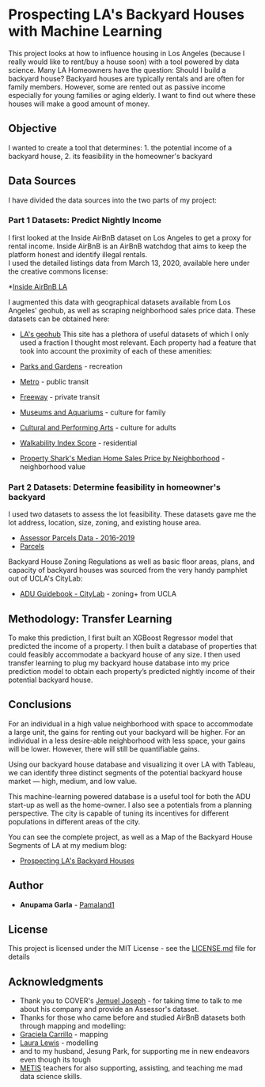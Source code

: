 # Prospecting LA's Backyard Houses with Machine Learning

This project looks at how to influence housing in Los Angeles 
(because I really would like to rent/buy a house soon) with a 
tool powered by data science.  Many LA Homeowners have the 
question: Should I build a backyard house?  Backyard houses are 
typically rentals and are often for family members. However, some 
are rented out as passive income especially for young families or 
aging elderly. I want to find out where these houses will make a 
good amount of money.

## Objective

I wanted to create a tool that determines: 1. the potential income of a backyard house, 
2. its feasibility in the homeowner's backyard

## Data Sources

I have divided the data sources into the two parts of my project:

### Part 1 Datasets: Predict Nightly Income 

I first looked at the Inside AirBnB dataset on Los Angeles 
to get a proxy for rental income.  Inside AirBnB is an AirBnB watchdog
that aims to keep the platform honest and identify illegal rentals.  
I used the detailed listings data from March 13, 2020, available here
under the creative commons license:

*[Inside AirBnB LA](http://data.insideairbnb.com/united-states/ca/los-angeles/2020-03-13/data/listings.csv.gz)

I augmented this data with geographical datasets available from Los Angeles' geohub, 
as well as scraping neighborhood sales price data.  These datasets 
can be obtained here:

* [LA's geohub](http://geohub.lacity.org/)
This site has a plethora of useful datasets of which I only used a fraction I thought
most relevant. Each property had a feature that took into account the proximity of each of these amenities:

* [Parks and Gardens](http://geohub.lacity.org/datasets/lacounty::parks-and-gardens) - recreation
* [Metro](http://geohub.lacity.org/datasets/lacounty::metro-stations) - public transit
* [Freeway](http://geohub.lacity.org/datasets/lacounty::freeway-exits) - private transit
* [Museums and Aquariums](http://geohub.lacity.org/datasets/lacounty::museums-and-aquariums) - culture for family
* [Cultural and Performing Arts](http://geohub.lacity.org/datasets/lacounty::cultural-and-performing-arts-centers-1) - culture for adults
* [Walkability Index Score](http://geohub.lacity.org/datasets/ladot::walkability-index-score-2012) - residential
* [Property Shark's Median Home Sales Price by Neighborhood](https://public.tableau.com/profile/property.shark#!/vizhome/LATopNhoods2018/Dashboard1) - neighborhood value

### Part 2 Datasets: Determine feasibility in homeowner's backyard

I used two datasets to assess the lot feasibility.
These datasets gave me the lot address, location, size, zoning, and existing house area.
* [Assessor Parcels Data - 2016-2019](https://data.lacounty.gov/Parcel-/Assessor-Parcels-Data-2016/7rjj-f2pv)
* [Parcels](http://data-lahub.opendata.arcgis.com/datasets/lacounty::parcels/data)

Backyard House Zoning Regulations as well as basic floor areas, plans, and capacity of backyard houses 
was sourced from the very handy pamphlet out of UCLA's CityLab:

* [ADU Guidebook - CityLab](https://citylab.ucla.edu/adu-guidebook) - zoning+ from UCLA

## Methodology: Transfer Learning

To make this prediction, I first built an XGBoost Regressor model that predicted the income 
of a property. I then built a database of properties that could feasibly accommodate a backyard house 
of any size. I then used transfer learning to plug my backyard house database into my 
price prediction model to obtain each property’s predicted nightly income of their potential 
backyard house.

## Conclusions

For an individual in a high value neighborhood with space to accommodate a large unit, the 
gains for renting out your backyard will be higher. For an individual in a less desire-able 
neighborhood with less space, your gains will be lower. However, there will still be 
quantifiable gains.

Using our backyard house database and visualizing it over LA with Tableau, we can identify 
three distinct segments of the potential backyard house market — high, medium, and low value. 

This machine-learning powered database is a useful tool for both the ADU start-up as well as 
the home-owner. I also see a potentials from a planning perspective. The city is capable of 
tuning its incentives for different populations in different areas of the city.

You can see the complete project, as well as a Map of the Backyard House Segments of LA at my medium blog:
* [Prospecting LA's Backyard Houses](https://medium.com/@anupamagarla/prospecting-las-backyard-houses-with-machine-learning-8fdc191e1cf)



## Author

* **Anupama Garla** - [Pamaland1](https://github.com/Pamaland1)

## License

This project is licensed under the MIT License - see the [LICENSE.md](LICENSE.md) file for details

## Acknowledgments

* Thank you to COVER's [Jemuel Joseph](https://www.buildcover.com/) - for taking time to talk to me about his company and provide an Assessor's dataset.
* Thanks for those who came before and studied AirBnB datasets both through mapping and modelling:
* [Graciela Carrillo](https://towardsdatascience.com/predicting-airbnb-prices-with-machine-learning-and-location-data-5c1e033d0a5a) - mapping
* [Laura Lewis](https://towardsdatascience.com/predicting-airbnb-prices-with-machine-learning-and-deep-learning-f46d44afb8a6) - modelling
* and to my husband, Jesung Park, for supporting me in new endeavors even though its tough
* [METIS](https://www.thisismetis.com/live-online-data-science-bootcamp) teachers for also supporting, assisting, and teaching me mad data science skills.

